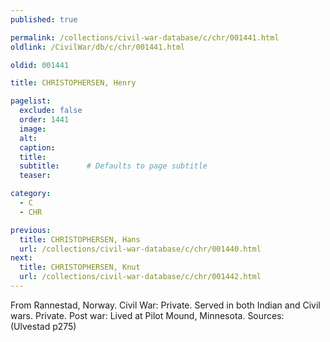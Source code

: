 ```yaml
---
published: true

permalink: /collections/civil-war-database/c/chr/001441.html
oldlink: /CivilWar/db/c/chr/001441.html

oldid: 001441

title: CHRISTOPHERSEN, Henry

pagelist:
  exclude: false
  order: 1441
  image: 
  alt:
  caption:
  title:
  subtitle:      # Defaults to page subtitle
  teaser:

category: 
  - C 
  - CHR

previous:
  title: CHRISTOPHERSEN, Hans
  url: /collections/civil-war-database/c/chr/001440.html  
next:
  title: CHRISTOPHERSEN, Knut
  url: /collections/civil-war-database/c/chr/001442.html   
---
```

From Rannestad, Norway. Civil War: Private. Served in both Indian and Civil wars. Private. Post war: Lived at Pilot Mound, Minnesota. Sources: (Ulvestad p275)